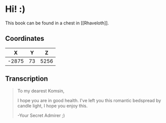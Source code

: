  

# Hi! :)

This book can be found in a chest in [[Rhaveloth]].

## Coordinates
| **X** | **Y** | **Z** |
| :---: | :---: | :---: |
| -2875 |  73   | 5256  |

## Transcription
> To my dearest Komsin,
>
> I hope you are in good health. I've left you this romantic bedspread by candle light, I hope you enjoy this.
>
> -Your Secret Admirer ;)
